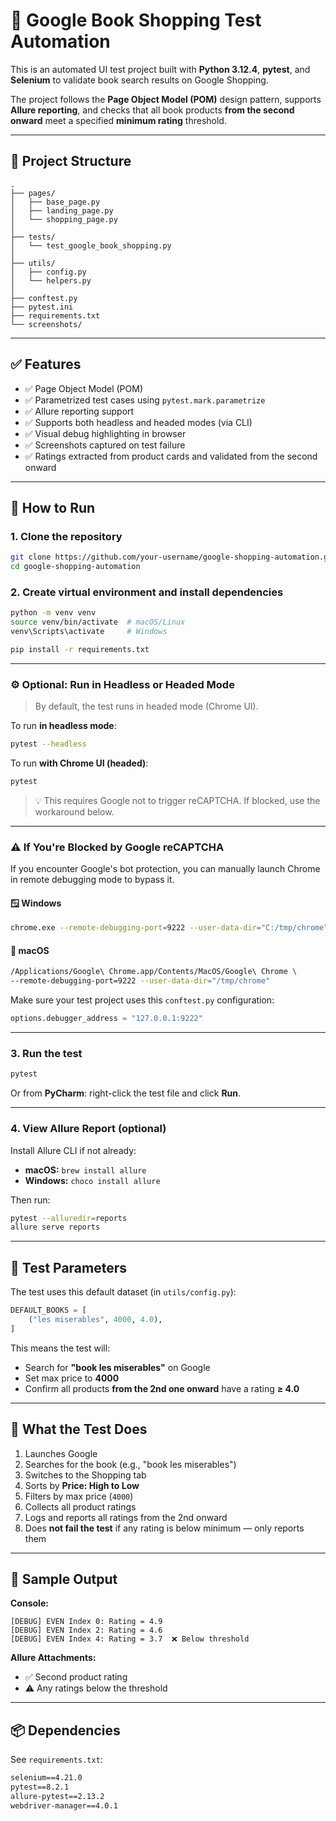 # 🧪 Google Book Shopping Test Automation

This is an automated UI test project built with **Python 3.12.4**, **pytest**, and **Selenium** to validate book search results on Google Shopping.

The project follows the **Page Object Model (POM)** design pattern, supports **Allure reporting**, and checks that all book products **from the second onward** meet a specified **minimum rating** threshold.

---

## 📁 Project Structure

```
.
├── pages/
│   ├── base_page.py
│   ├── landing_page.py
│   └── shopping_page.py
│
├── tests/
│   └── test_google_book_shopping.py
│
├── utils/
│   ├── config.py
│   └── helpers.py
│
├── conftest.py
├── pytest.ini
├── requirements.txt
└── screenshots/
```

---

## ✅ Features

- ✅ Page Object Model (POM)
- ✅ Parametrized test cases using `pytest.mark.parametrize`
- ✅ Allure reporting support
- ✅ Supports both headless and headed modes (via CLI)
- ✅ Visual debug highlighting in browser
- ✅ Screenshots captured on test failure
- ✅ Ratings extracted from product cards and validated from the second onward

---

## 🚀 How to Run

### 1. Clone the repository

```bash
git clone https://github.com/your-username/google-shopping-automation.git
cd google-shopping-automation
```

### 2. Create virtual environment and install dependencies

```bash
python -m venv venv
source venv/bin/activate  # macOS/Linux
venv\Scripts\activate     # Windows

pip install -r requirements.txt
```

---

### ⚙️ Optional: Run in Headless or Headed Mode

> By default, the test runs in headed mode (Chrome UI).

To run **in headless mode**:

```bash
pytest --headless
```

To run **with Chrome UI (headed)**:

```bash
pytest
```

> 💡 This requires Google not to trigger reCAPTCHA. If blocked, use the workaround below.

---

### ⚠️ If You're Blocked by Google reCAPTCHA

If you encounter Google's bot protection, you can manually launch Chrome in remote debugging mode to bypass it.

#### 🪟 Windows

```bash
chrome.exe --remote-debugging-port=9222 --user-data-dir="C:/tmp/chrome"
```

#### 🍎 macOS

```bash
/Applications/Google\ Chrome.app/Contents/MacOS/Google\ Chrome \
--remote-debugging-port=9222 --user-data-dir="/tmp/chrome"
```

Make sure your test project uses this `conftest.py` configuration:

```python
options.debugger_address = "127.0.0.1:9222"
```

---

### 3. Run the test

```bash
pytest
```

Or from **PyCharm**: right-click the test file and click **Run**.

---

### 4. View Allure Report (optional)

Install Allure CLI if not already:

- **macOS:** `brew install allure`
- **Windows:** `choco install allure`

Then run:

```bash
pytest --alluredir=reports
allure serve reports
```

---

## 🔧 Test Parameters

The test uses this default dataset (in `utils/config.py`):

```python
DEFAULT_BOOKS = [
    ("les miserables", 4000, 4.0),
]
```

This means the test will:
- Search for **"book les miserables"** on Google
- Set max price to **4000**
- Confirm all products **from the 2nd one onward** have a rating **≥ 4.0**

---

## 📄 What the Test Does

1. Launches Google
2. Searches for the book (e.g., "book les miserables")
3. Switches to the Shopping tab
4. Sorts by **Price: High to Low**
5. Filters by max price (`4000`)
6. Collects all product ratings
7. Logs and reports all ratings from the 2nd onward
8. Does **not fail the test** if any rating is below minimum — only reports them

---

## 🧪 Sample Output

**Console:**
```
[DEBUG] EVEN Index 0: Rating = 4.9
[DEBUG] EVEN Index 2: Rating = 4.6
[DEBUG] EVEN Index 4: Rating = 3.7  ❌ Below threshold
```

**Allure Attachments:**
- ✅ Second product rating
- ⚠️ Any ratings below the threshold

---

## 📦 Dependencies

See `requirements.txt`:

```txt
selenium==4.21.0
pytest==8.2.1
allure-pytest==2.13.2
webdriver-manager==4.0.1
```
